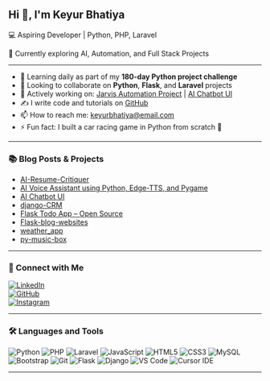 <!--## Hi there 👋


**keyurbhatiya/keyurbhatiya** is a ✨ _special_ ✨ repository because its `README.md` (this file) appears on your GitHub profile.

Here are some ideas to get you started:

- 🔭 I’m currently working on ...
- 🌱 I’m currently learning ...
- 👯 I’m looking to collaborate on ...
- 🤔 I’m looking for help with ...
- 💬 Ask me about ...
- 📫 How to reach me: ...
- 😄 Pronouns: ...
- ⚡ Fun fact: ...
-->



## Hi 👋, I'm Keyur Bhatiya

💻 Aspiring Developer | Python, PHP, Laravel

🔭 Currently exploring AI, Automation, and Full Stack Projects

---

- 🧠 Learning daily as part of my **180-day Python project challenge**
- 🤝 Looking to collaborate on **Python**, **Flask**, and **Laravel** projects
- 🧩 Actively working on: [Jarvis Automation Project](https://github.com/keyurbhatiya/Jarvis_ai_2025.git) | [AI Chatbot UI](https://github.com/keyurbhatiya/Sassy-Chatbot.git)
- ✍️ I write code and tutorials on [GitHub](https://github.com/keyurbhatiya)
- 📫 How to reach me: [keyurbhatiya@email.com](mailto:keyurbhatiya@email.com)
- ⚡ Fun fact: I built a car racing game in Python from scratch 🚗

---

### 📚 Blog Posts & Projects

- [AI-Resume-Critiquer](https://github.com/keyurbhatiya/AI-Resume-Critiquer.git)
- [AI Voice Assistant using Python, Edge-TTS, and Pygame](https://github.com/keyurbhatiya/Jarvis_ai_2025.git)
- [AI Chatbot UI](https://github.com/keyurbhatiya/Sassy-Chatbot.git)
- [django-CRM](https://github.com/keyurbhatiya/django-CRM.git)
- [Flask Todo App – Open Source](https://github.com/keyurbhatiya/flask-todo-app)
- [Flask-blog-websites](https://github.com/keyurbhatiya/Flask-blog-websites.git)
- [weather_app](https://github.com/keyurbhatiya/weather_app.git)
- [py-music-box](https://github.com/keyurbhatiya/py-music-box-.git)

---

### 🔗 Connect with Me

[![LinkedIn](https://img.shields.io/badge/-LinkedIn-0077B5?style=flat&logo=linkedin&logoColor=white)](https://www.linkedin.com/in/keyurbhatiya)  
[![GitHub](https://img.shields.io/badge/-GitHub-181717?style=flat&logo=github&logoColor=white)](https://github.com/keyurbhatiya)  
[![Instagram](https://img.shields.io/badge/-Instagram-E4405F?style=flat&logo=instagram&logoColor=white)](https://www.instagram.com/keyur_bhatiya)



---

### 🛠 Languages and Tools

![Python](https://img.shields.io/badge/-Python-3776AB?style=flat&logo=python&logoColor=white)
![PHP](https://img.shields.io/badge/-PHP-777BB4?style=flat&logo=php&logoColor=white)
![Laravel](https://img.shields.io/badge/-Laravel-F55247?style=flat&logo=laravel&logoColor=white)
![JavaScript](https://img.shields.io/badge/-JavaScript-F7DF1E?style=flat&logo=javascript&logoColor=black)
![HTML5](https://img.shields.io/badge/-HTML5-E34F26?style=flat&logo=html5&logoColor=white)
![CSS3](https://img.shields.io/badge/-CSS3-1572B6?style=flat&logo=css3&logoColor=white)
![MySQL](https://img.shields.io/badge/-MySQL-4479A1?style=flat&logo=mysql&logoColor=white)
![Bootstrap](https://img.shields.io/badge/-Bootstrap-7952B3?style=flat&logo=bootstrap&logoColor=white)
![Git](https://img.shields.io/badge/-Git-F05032?style=flat&logo=git&logoColor=white)
![Flask](https://img.shields.io/badge/-Flask-000000?style=flat&logo=flask&logoColor=white)
![Django](https://img.shields.io/badge/-Django-092E20?style=flat&logo=django&logoColor=white)
![VS Code](https://img.shields.io/badge/-VSCode-007ACC?style=flat&logo=visual-studio-code&logoColor=white)
![Cursor IDE](https://img.shields.io/badge/-Cursor-5A45FF?style=flat&logo=data:image/svg+xml;base64,PHN2ZyB3aWR0aD0iMTIiIGhlaWdodD0iMTIiIHZpZXdCb3g9IjAgMCAxMiAxMiIgZmlsbD0ibm9uZSIgeG1sbnM9Imh0dHA6Ly93d3cudzMu%0D%0Ab3JnLzIwMDAvc3ZnIj48cmVjdCB3aWR0aD0iMTIiIGhlaWdodD0iMTIiIHJ4PSIzIiBmaWxsPSIjNUE0%0D%0ANUZGIi8+PHBhdGggZD0iT)


---
